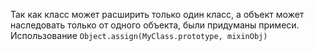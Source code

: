 Так как класс может расширить только один класс, а объект может наследовать только от одного объекта, были придуманы примеси.
Использование
``Object.assign(MyClass.prototype, mixinObj)``